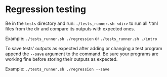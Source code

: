 # Regression testing

Be in the `tests` directory and run: `./tests_runner.sh <dir>` to run all *.tml
files from the dir and compare its outputs with expected ones.

Example: `./tests_runner.sh ./regression`
or `./tests_runner.sh ./intro`

To save tests' outputs as expected after adding or changing a test program
append the `--save` argument to the command. Be sure your programs are working
fine before storing their outputs as expected.

Example: `./tests_runner.sh ./regression --save`
